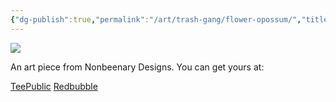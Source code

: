 ```yaml
---
{"dg-publish":true,"permalink":"/art/trash-gang/flower-opossum/","title":"Flower Opossum","tags":["Art","Other Trash Gang"]}
---
```



![](https://baserow-media.ams3.digitaloceanspaces.com/user_files/7x27yChNLUnx2189Nq3kBuPfjOGH5rTI_c24e9780d26ffac33afed99aa98cca9ad33df7dfec6285ad417031fca9216578.png)

An art piece from Nonbeenary Designs. You can get yours at:

[TeePublic]()
[Redbubble]()
